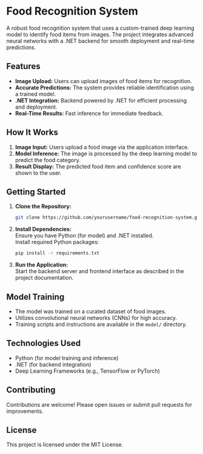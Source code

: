 # Food Recognition System

A robust food recognition system that uses a custom-trained deep learning model to identify food items from images. The project integrates advanced neural networks with a .NET backend for smooth deployment and real-time predictions.

## Features

- **Image Upload:** Users can upload images of food items for recognition.
- **Accurate Predictions:** The system provides reliable identification using a trained model.
- **.NET Integration:** Backend powered by .NET for efficient processing and deployment.
- **Real-Time Results:** Fast inference for immediate feedback.

## How It Works

1. **Image Input:** Users upload a food image via the application interface.
2. **Model Inference:** The image is processed by the deep learning model to predict the food category.
3. **Result Display:** The predicted food item and confidence score are shown to the user.

## Getting Started

1. **Clone the Repository:**
   ```bash
   git clone https://github.com/yourusername/food-recognition-system.git
   ```
2. **Install Dependencies:**  
   Ensure you have Python (for model) and .NET installed.  
   Install required Python packages:
   ```bash
   pip install -r requirements.txt
   ```
3. **Run the Application:**  
   Start the backend server and frontend interface as described in the project documentation.

## Model Training

- The model was trained on a curated dataset of food images.
- Utilizes convolutional neural networks (CNNs) for high accuracy.
- Training scripts and instructions are available in the `model/` directory.

## Technologies Used

- Python (for model training and inference)
- .NET (for backend integration)
- Deep Learning Frameworks (e.g., TensorFlow or PyTorch)

## Contributing

Contributions are welcome! Please open issues or submit pull requests for improvements.

## License

This project is licensed under the MIT License.

